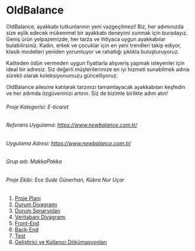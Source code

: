 # OldBalance

OldBalance, ayakkabı tutkunlarının yeni vazgeçilmezi! Biz, her adımınızda size eşlik edecek mükemmel bir ayakkabı deneyimi sunmak için buradayız. Geniş ürün yelpazemizde, her tarza ve ihtiyaca uygun ayakkabılar bulabilirsiniz. Kadın, erkek ve çocuklar için en yeni trendleri takip ediyor, klasik modelleri yeniden yorumluyor ve rahatlığı şıklıkla buluşturuyoruz.

Kaliteden ödün vermeden uygun fiyatlarla alışveriş yapmak isteyenler için ideal bir adresiz. Siz değerli müşterilerimize en iyi hizmeti sunabilmek adına sürekli olarak koleksiyonumuzu güncelliyoruz.

OldBalance ailesine katılarak tarzınızı tamamlayacak ayakkabıları keşfedin ve her adımda özgüveninizi artırın. Siz de bizimle birlikte adım atın!

###### Proje Kategorisi: E-ticaret
###### Referans Uygulama: https://www.newbalance.com.tr/
###### Uygulama Adresi: https://www.newbalance.com.tr/
###### Grup adı: MakkaPakka
###### Proje Ekibi: Ece Sude Günerhan, Kübra Nur Uçar

1. [Proje Planı](projeplanı.jpg)
3. [Durum Diyagramı](diyagram.jpg)
4. [Durum Senaryoları](durumsenaryoları.md)
5. [Veritabanı Diyagramı](veritabanıdiyagramı.md)
6. [Front-End](Front-End.md)
7. [Back-End](Back-End.md)
8. [Test](#baslik-3)
9. [Geliştirici ve Kullanıcı Dökümasyonları](#baslik-3)
